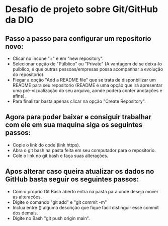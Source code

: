 #  Desafio de projeto sobre Git/GitHub da DIO

## Passo a passo para configurar um repositorio novo:

- Clicar no incone "+" e em "new repository".
- Selecionar opção de "Púlblico" ou "Private" (A vantagem de se deixa-lo pulblico, é que outras pessoas/empresas possa acompanhar a evolução do repositorio).
- Flegar a opção "Add a README file" que se trata de disponbilizar um README para seu repositorio (README é uma opção que irá apresentar uma pré-vizualização do seu arquivo, aonde poderá conter anotações e afins).
- Para finalizar basta apenas clicar na opção "Create Repository".

## Agora para poder baixar e consiguir trabalhar com ele em sua maquina siga os seguintes passos:

- Copie o link do code (link https).
- Abra o git bash na pasta feita em seu computador para o repositorio.
- Cole o link no git bash e faça suas alterações.      

## Apos alterar caso queira atualizar os dados no GitHub basta seguir os seguintes passos:

- Com o proprio Git Bash aberto entra na pasta para onde deseja mover as alterações.
- Digite o comando "git add" e "git commit -m"
- Inclua entre () alguma descrição que fique facil distinguir esse commit dos demais.
- Digite no Bash "git push origin main".
